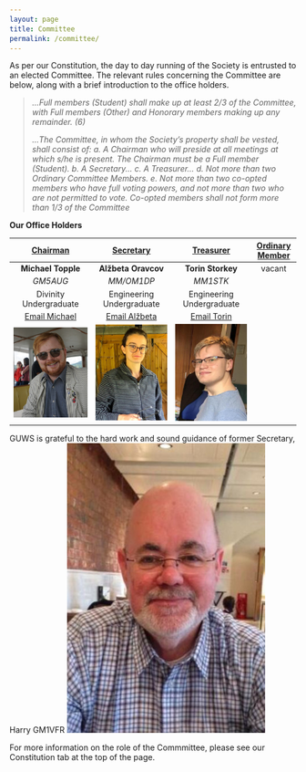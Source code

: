 ```yaml
---
layout: page
title: Committee
permalink: /committee/
---
```


As per our Constitution, the day to day running of the Society is entrusted to an elected Committee. The relevant rules concerning the Committee are below, along with a brief introduction to the office holders.

>*...Full members (Student) shall make up at least 2/3 of the Committee, with Full members (Other) and Honorary members making up any remainder. (6)*
>
>*...The Committee, in whom the Society’s property shall be vested, shall consist of:
>a. A Chairman who will preside at all meetings at which s/he is present. The Chairman must be a Full member (Student).
>b. A Secretary...
>c. A Treasurer…
>d. Not more than two Ordinary Committee Members.
>e. Not more than two co-opted members who have full voting powers, and not more than two who are not permitted to vote. Co-opted members shall not form more than 1/3 of the Committee*

**Our Office Holders**

| **<u>Chairman</u>** | **<u>Secretary</u>** | **<u>Treasurer</u>** | **<u>Ordinary Member</u>** |
| :-----------: | :-----------: | :-----------: | :-----------: |
| **Michael Topple** | **Alžbeta Oravcov** | **Torin Storkey** | vacant |
| *GM5AUG* | *MM/OM1DP* | *MM1STK* | |
| Divinity Undergraduate | Engineering Undergraduate | Engineering Undergraduate | |
| [Email Michael](mailto:chairman@mm0wsg.radio) | [Email Alžbeta](mailto:secretary@mm0wsg.radio) | [Email Torin](mailto:treasurer@mm0wsg.radio) |
| ![Michael](images/Michael.jpg) | ![Alžbeta](images/alzbeta.jpeg) |  ![Torin](images/TorinCrop.jpeg) |

GUWS is grateful to the hard work and sound guidance of former Secretary, Harry GM1VFR
![Harry](images/harry.jpg)

For more information on the role of the Commmittee, please see our Constitution tab at the top of the page.
